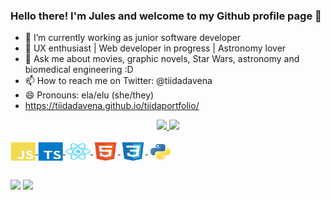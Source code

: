 ### Hello there! I'm Jules and welcome to my Github profile page 👋


- 🔭 I’m currently working as junior software developer
- 🌱 UX enthusiast | Web developer in progress | Astronomy lover
- 💬 Ask me about movies, graphic novels, Star Wars, astronomy and biomedical engineering :D
- 📫 How to reach me on Twitter: @tiidadavena 
- 😄 Pronouns: ela/elu (she/they)
- https://tiidadavena.github.io/tiidaportfolio/

<div align="center">
  <a href="https://github.com/tiidadavena">
  <img height="180em" src="https://github-readme-stats.vercel.app/api?username=tiidadavena&show_icons=true&theme=dark&include_all_commits=true&count_private=true"/>
  <img height="180em" src="https://github-readme-stats.vercel.app/api/top-langs/?username=tiidadavena&layout=compact&langs_count=7&theme=dark"/>
</div>
<div style="display: inline_block"><br>
  <img align="center" alt="Jules-Js" height="30" width="40" src="https://raw.githubusercontent.com/devicons/devicon/master/icons/javascript/javascript-plain.svg">
  <img align="center" alt="Jules-Ts" height="30" width="40" src="https://raw.githubusercontent.com/devicons/devicon/master/icons/typescript/typescript-plain.svg">
  <img align="center" alt="Jules-React" height="30" width="40" src="https://raw.githubusercontent.com/devicons/devicon/master/icons/react/react-original.svg">
  <img align="center" alt="Jules-HTML" height="30" width="40" src="https://raw.githubusercontent.com/devicons/devicon/master/icons/html5/html5-original.svg">
  <img align="center" alt="Jules-CSS" height="30" width="40" src="https://raw.githubusercontent.com/devicons/devicon/master/icons/css3/css3-original.svg">
  <img align="center" alt="Jules-Python" height="30" width="40" src="https://raw.githubusercontent.com/devicons/devicon/master/icons/python/python-original.svg">

  
  ##
 
<div> 
 
  <a href = "mailto:juliana.barroslima@outlook.com"><img src="https://img.shields.io/badge/-Outlook-%23333?style=for-the-badge&logo=outlook&logoColor=white" target="_blank"></a>
  <a href="https://www.linkedin.com/in/julianabarroslima" target="_blank"><img src="https://img.shields.io/badge/-LinkedIn-%230077B5?style=for-the-badge&logo=linkedin&logoColor=white" target="_blank"></a> 
 
</div>
